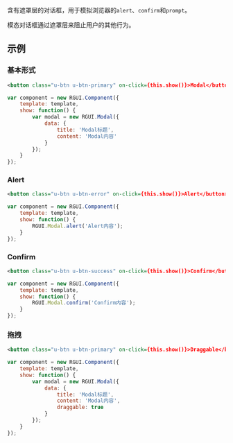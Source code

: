 含有遮罩层的对话框，用于模拟浏览器的`alert`、`confirm`和`prompt`。

模态对话框通过遮罩层来阻止用户的其他行为。

## 示例
### 基本形式

<div class="m-example"></div>

```xml
<button class="u-btn u-btn-primary" on-click={this.show()}>Modal</button>
```

```javascript
var component = new RGUI.Component({
    template: template,
    show: function() {
        var modal = new RGUI.Modal({
            data: {
                title: 'Modal标题',
                content: 'Modal内容'
            }
        });
    }
});
```

### Alert

<div class="m-example"></div>

```xml
<button class="u-btn u-btn-error" on-click={this.show()}>Alert</button>
```

```javascript
var component = new RGUI.Component({
    template: template,
    show: function() {
        RGUI.Modal.alert('Alert内容');
    }
});
```

### Confirm

<div class="m-example"></div>

```xml
<button class="u-btn u-btn-success" on-click={this.show()}>Confirm</button>
```

```javascript
var component = new RGUI.Component({
    template: template,
    show: function() {
        RGUI.Modal.confirm('Confirm内容');
    }
});
```

### 拖拽

<div class="m-example"></div>

```xml
<button class="u-btn u-btn-primary" on-click={this.show()}>Draggable</button>
```

```javascript
var component = new RGUI.Component({
    template: template,
    show: function() {
        var modal = new RGUI.Modal({
            data: {
                title: 'Modal标题',
                content: 'Modal内容',
                draggable: true
            }
        });
    }
});
```
